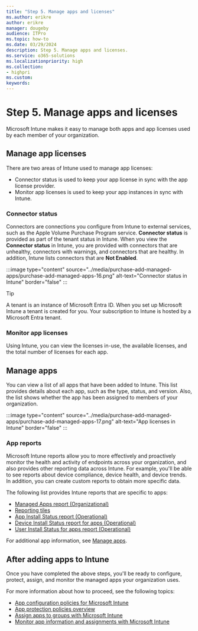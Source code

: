 ```yaml
---
title: "Step 5. Manage apps and licenses"
ms.author: erikre
author: erikre
manager: dougeby
audience: ITPro
ms.topic: how-to
ms.date: 03/29/2024
description: Step 5. Manage apps and licenses.
ms.service: o365-solutions
ms.localizationpriority: high
ms.collection:
- highpri
ms.custom:
keywords:
---
```


# Step 5. Manage apps and licenses

Microsoft Intune makes it easy to manage both apps and app licenses used by each member of your organization.  

## Manage app licenses

There are two areas of Intune used to manage app licenses:
- Connector status is used to keep your app license in sync with the app license provider.
- Monitor app licenses is used to keep your app instances in sync with Intune.

### Connector status

Connectors are connections you configure from Intune to external services, such as the Apple Volume Purchase Program service. **Connector status** is provided as part of the tenant status in Intune. When you view the **Connector status** in Intune, you are provided with connectors that are unhealthy, connectors with warnings, and connectors that are healthy. In addition, Intune lists connectors that are **Not Enabled**.

:::image type="content" source="../media/purchase-add-managed-apps/purchase-add-managed-apps-16.png" alt-text="Connector status in Intune" border="false" :::

> [!TIP]
> A tenant is an instance of Microsoft Entra ID. When you set up Microsoft Intune a tenant is created for you. Your subscription to Intune is hosted by a Microsoft Entra tenant.

### Monitor app licenses

Using Intune, you can view the licenses in-use, the available licenses, and the total number of licenses for each app.

## Manage apps

You can view a list of all apps that have been added to Intune. This list provides details about each app, such as the type, status, and version. Also, the list shows whether the app has been assigned to members of your organization.

:::image type="content" source="../media/purchase-add-managed-apps/purchase-add-managed-apps-17.png" alt-text="App licenses in Intune" border="false" :::

### App reports

Microsoft Intune reports allow you to more effectively and proactively monitor the health and activity of endpoints across your organization, and also provides other reporting data across Intune. For example, you'll be able to see reports about device compliance, device health, and device trends. In addition, you can create custom reports to obtain more specific data.

The following list provides Intune reports that are specific to apps:

- [Managed Apps report (Organizational)](/mem/intune/fundamentals/reports#managed-apps-report-organizational)
- [Reporting tiles](/mem/intune/fundamentals/reports#reporting-tiles)
- [App Install Status report (Operational)](/mem/intune/fundamentals/reports#app-install-status-report-operational)
- [Device Install Status report for apps (Operational)](/mem/intune/fundamentals/reports#device-install-status-report-for-apps-operational)
- [User Install Status for apps report (Operational)](/mem/intune/fundamentals/reports#user-install-status-for-apps-report-operational)

For additional app information, see [Manage apps](/mem/intune/apps/).

## After adding apps to Intune

Once you have completed the above steps, you'll be ready to configure, protect, assign, and monitor the managed apps your organization uses.

For more information about how to proceed, see the following topics:
- [App configuration policies for Microsoft Intune](/mem/intune/apps/app-configuration-policies-overview)
- [App protection policies overview](/mem/intune/apps/app-protection-policy)
- [Assign apps to groups with Microsoft Intune](/mem/intune/apps/apps-deploy)
- [Monitor app information and assignments with Microsoft Intune](/mem/intune/apps/apps-monitor)
